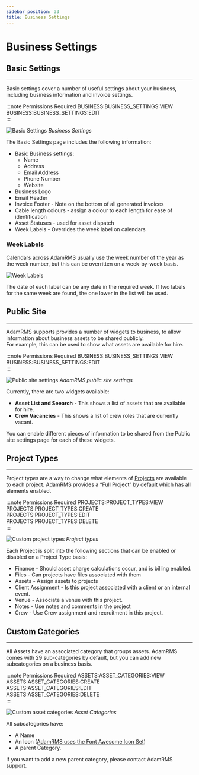 ```yaml
---
sidebar_position: 33
title: Business Settings
---
```


# Business Settings

## Basic Settings
---
Basic settings cover a number of useful settings about your business, including business information and invoice settings.

:::note Permissions Required
BUSINESS:BUSINESS_SETTINGS:VIEW  
BUSINESS:BUSINESS_SETTINGS:EDIT  
:::

![Basic Settings](/img/tutorial/businesses/settings-basic.png)
*Business Settings*

The Basic Settings page includes the following information:
- Basic Business settings:
  - Name
  - Address 
  - Email Address
  - Phone Number
  - Website
- Business Logo
- Email Header
- Invoice Footer - Note on the bottom of all generated invoices
- Cable length colours - assign a colour to each length for ease of identification
- Asset Statuses - used for asset dispatch
- Week Labels - Overrides the week label on calendars

### Week Labels
Calendars across AdamRMS usually use the week number of the year as the week number, but this can be overritten on a week-by-week basis. 

![Week Labels](/img/tutorial/businesses/settings-weekLabels.png)

The date of each label can be any date in the required week. If two labels for the same week are found, the one lower in the list will be used.

## Public Site
---
AdamRMS supports provides a number of widgets to business, to allow information about business assets to be shared publicly.  
For example, this can be used to show what assets are available for hire.

:::note Permissions Required
BUSINESS:BUSINESS_SETTINGS:VIEW  
BUSINESS:BUSINESS_SETTINGS:EDIT  
:::

![Public site settings](/img/tutorial/businesses/settings-publicSite.png)
*AdamRMS public site settings*

Currently, there are two widgets available:

- **Asset List and Seearch** - This shows a list of assets that are available for hire.
- **Crew Vacancies** - This shows a list of crew roles that are currently vacant.

You can enable different pieces of information to be shared from the Public site settings page for each of these widgets.
## Project Types
---
Project types are a way to change what elements of [Projects](./../projects/overview) are available to each project. AdamRMS provides a “Full Project” by default which has all elements enabled.

:::note Permissions Required
PROJECTS:PROJECT_TYPES:VIEW  
PROJECTS:PROJECT_TYPES:CREATE  
PROJECTS:PROJECT_TYPES:EDIT  
PROJECTS:PROJECT_TYPES:DELETE  
:::

![Custom project types](/img/tutorial/businesses/settings-types.png)
*Project types*

Each Project is split into the following sections that can be enabled or disabled on a Project Type basis:
- Finance - Should asset charge calculations occur, and is billing enabled.
- Files - Can projects have files associated with them
- Assets - Assign assets to projects
- Client Assignment - Is this project associated with a client or an internal event.
- Venue - Associate a venue with this project.
- Notes - Use notes and comments in the project
- Crew - Use Crew assignment and recruitment in this project.

## Custom Categories
---
All Assets have an associated category that groups assets. AdamRMS comes with 29 sub-categories by default, but you can add new subcategories on a business basis.

:::note Permissions Required
ASSETS:ASSET_CATEGORIES:VIEW  
ASSETS:ASSET_CATEGORIES:CREATE  
ASSETS:ASSET_CATEGORIES:EDIT  
ASSETS:ASSET_CATEGORIES:DELETE  
:::

![Custom asset categories](/img/tutorial/businesses/settings-category.png)
*Asset Categories*

All subcategories have:
- A Name
- An Icon ([AdamRMS uses the Font Awesome Icon Set](https://fontawesome.com/v5.15/icons?d=gallery&p=2&m=free))
- A parent Category.

If you want to add a new parent category, please contact AdamRMS support.
